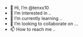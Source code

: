 - 👋 Hi, I’m @tenxx10
- 👀 I’m interested in ..
- 🌱 I’m currently learning ..
- 💞️ I’m looking to collaborate on ...
- 📫 How to reach me ..

